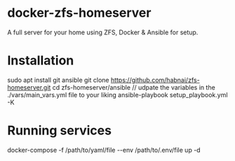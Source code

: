 # docker-zfs-homeserver
A full server for your home using ZFS, Docker &amp; Ansible for setup.
# Installation
sudo apt install git ansible
git clone https://github.com/habnai/zfs-homeserver.git
cd zfs-homeserver/ansible
// udpate the variables in the ./vars/main_vars.yml file to your liking
ansible-playbook setup_playbook.yml -K

# Running services
docker-compose -f /path/to/yaml/file --env /path/to/.env/file up -d
